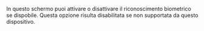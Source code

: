 In questo schermo puoi attivare o disattivare il riconoscimento biometrico se
dispobile. Questa opzione risulta disabilitata se non supportata da questo
dispositivo.